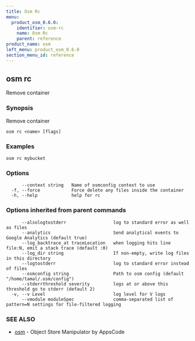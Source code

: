 ```yaml
---
title: Osm Rc
menu:
  product_osm_0.6.0:
    identifier: osm-rc
    name: Osm Rc
    parent: reference
product_name: osm
left_menu: product_osm_0.6.0
section_menu_id: reference
---
```

## osm rc

Remove container

### Synopsis


Remove container

```
osm rc <name> [flags]
```

### Examples

```
osm rc mybucket
```

### Options

```
      --context string   Name of osmconfig context to use
  -f, --force            Force delete any files inside the container
  -h, --help             help for rc
```

### Options inherited from parent commands

```
      --alsologtostderr                  log to standard error as well as files
      --analytics                        Send analytical events to Google Analytics (default true)
      --log_backtrace_at traceLocation   when logging hits line file:N, emit a stack trace (default :0)
      --log_dir string                   If non-empty, write log files in this directory
      --logtostderr                      log to standard error instead of files
      --osmconfig string                 Path to osm config (default "/home/tamal/.osm/config")
      --stderrthreshold severity         logs at or above this threshold go to stderr (default 2)
  -v, --v Level                          log level for V logs
      --vmodule moduleSpec               comma-separated list of pattern=N settings for file-filtered logging
```

### SEE ALSO
* [osm](/docs/reference/osm.md)	 - Object Store Manipulator by AppsCode

